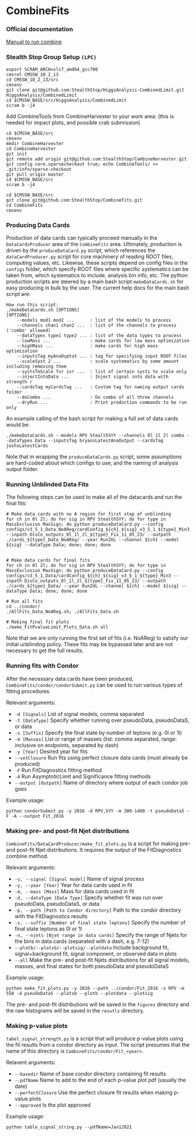 CombineFits
===========================

### Official documentation

[Manual to run combine](https://github.com/cms-analysis/HiggsAnalysis-CombinedLimit/wiki)

### Stealth Stop Group Setup `(LPC)`
```
export SCRAM_ARCH=slc7_amd64_gcc700
cmsrel CMSSW_10_2_13
cd CMSSW_10_2_13/src
cmsenv
git clone git@github.com:StealthStop/HiggsAnalysis-CombinedLimit.git HiggsAnalysis/CombinedLimit
cd $CMSSW_BASE/src/HiggsAnalysis/CombinedLimit
scram b -j4
```

Add CombineTools from CombineHarvester to your work area:
 (this is needed for impact plots, and possible crab submission)
```
cd $CMSSW_BASE/src 
cmsenv
mkdir CombineHarvester 
cd CombineHarvester
git init
git remote add origin git@github.com:StealthStop/CombineHarvester.git 
git config core.sparsecheckout true; echo CombineTools/ >> .git/info/sparse-checkout
git pull origin master
cd $CMSSW_BASE/src
scram b -j4
```

```
cd $CMSSW_BASE/src
git clone git@github.com:StealthStop/CombineFits.git
cd CombineFits
cmsenv
```

### Producing Data Cards

Production of data cards can typically proceed manually in the `DataCardsProducer` area of the `CombineFits` area.
Ultimately, production is driven by the `produceDataCard.py` script, which references the `dataCardProducer.py` script for core machinery of reading ROOT files, computing values, etc.
Likewise, these scripts depend on config files in the `configs` folder, which specify ROOT files where specific systematics can be taken from, which systematics to include, analysis bin info, etc.
The python production scripts are steered by a main bash script `makeDataCards.sh` for easy producing in bulk by the user.
The current help docs for the main bash script are:

```
How run this script:
./makeDataCards.sh [OPTIONS]
[OPTIONS]
    --models mod1 mod2 ...      : list of the models to process
    --channels chan1 chan2 ...  : list of the channels to process ('combo' allowed)
    --dataTypes type1 type2 ... : list of the data types to process
    --lowMass ...               : make cards for low mass optimization
    --highMass ...              : make cards for high mass optimization
    --inputsTag myAnaOuptut ... : tag for specifying input ROOT files
    --scaleSyst 2 ...           : scale systematics by some amount including removing them
    --systsToScale fsr isr ...  : list of certain systs to scale only
    --injectIntoData ...        : Inject signal into data with strength r
    --cardsTag myCardsTag ...   : Custom tag for naming output cards folder
    --doCombo ...               : Do combo of all three channels
    --dryRun ...                : Print production commands to be run only
```

An example calling of the bash script for making a full set of data cards would be:

```
./makeDataCards.sh --models RPV StealthSYY --channels 0l 1l 2l combo --dataTypes Data --inputsTag bryansLatestAnaOutput --cardsTag joshsLatestCards
```

Note that in wrapping the `produceDataCards.py` script, some assumptions are hard-coded about which configs to use, and the naming of analysis output folder.

### Running Unblinded Data Fits

The following steps can be used to make all of the datacards and run the final fits:
```
# Make data cards with no A region for first step of unblinding
for ch in 0l 2l; do for sig in RPV StealthSYY; do for type in MassExclusion MaxSign; do python produceDataCard.py --config configs/v3_5_1_Data_NoAReg/cardConfig_${ch}_${sig}_v3_5_1_${type}_Min3 --inpath DisCo_outputs_0l_1l_2l_${type}_Fix_11_05_23/ --outpath ./cards_${type}_Data_NoAReg/ --year Run2UL --channel ${ch} --model ${sig} --dataType Data; done; done; done


# Make data cards for final fits
for ch in 0l 2l; do for sig in RPV StealthSYY; do for type in MassExclusion MaxSign; do python produceDataCard.py --config configs/v3_5_1_Data/cardConfig_${ch}_${sig}_v3_5_1_${type}_Min3 --inpath DisCo_outputs_0l_1l_2l_${type}_Fix_11_05_23/ --outpath ./cards_${type}_Data/ --year Run2UL --channel ${ch} --model ${sig} --dataType Data; done; done; done

# Run all fits
cd ../condor/
./AllFits_Data_NoAReg.sh; ./AllFits_Data.sh 

# Making final fit plots
./make_FitPvalueLimit_Plots_Data.sh all

```

Note that we are only running the first set of fits (i.e. NoAReg) to satisfy our initial unblinding policy. These fits may be bypassed later and are not necessary to get the full results. 

### Running fits with Condor

After the necessary data cards have been produced, `CombineFits/condor/condorSubmit.py` can be used to run various types of fitting procedures. 

Relevant arguments:

- `-d [Signals]` List of signal models, comma separated
- `-t [DataType]` Specify whether running over pseudoData, pseudoDataS, or data
- `-s [Suffix]` Specify the final state by number of leptons (e.g. 0l or 1l)
- `-m [Masses]` List or range of masses (list: comma separated, range: inclusive on endpoints, separated by dash)
- `-y [Year]` Desired year for fits
- `--setClosure` Run fits using perfect closure data cards (must already be produced)
- `-F` Run FitDiagnostics fitting method
- `-A` Run AsymptoticLimit and Significance fitting methods
- `--output [Outpath]` Name of directory where output of each condor job goes 

Example usage:
```
python condorSubmit.py -y 2016 -d RPV,SYY -m 300-1400 -t pseudoDataS -F -A --output Fit_2016
```

### Making pre- and post-fit Njet distributions

`CombineFits/DataCardProducer/make_fit_plots.py` is a script for making pre- and post-fit Njet distributions. It requires the output of the FitDiagnostics combine method.

Relevant arguments:

- `-s, --signal [Signal model]` Name of signal process
- `-y, --year [Year]` Year for data cards used in fit
- `-m, --mass [Mass]` Mass for data cards used in fit
- `-d, --dataType [Data Type]` Specify whether fit was run over pseudoData, pseudoDataS, or data
- `-p, --path [Path to Condor directory]` Path to the condor directory with the FitDiagnostics results
- `-s, --suffix [Number of final state leptons]` Specify the number of final state leptons as 0l or 1l
- `-n, --njets [Njet range in data cards]` Specify the range of Njets for the bins in data cards (separated with a dash, e.g. 7-12)
- `--plotb/--plotsb/--plotsig/--plotdata` Include background fit, signal+background fit, signal component, or observed data in plots
- `--all` Make the pre- and post-fit Njets distributions for all signal models, masses, and final states for both pseudoData and pseudoDataS

Example usage:

```
python make_fit_plots.py -y 2016 --path ../condor/Fit_2016 -s RPV -m 550 -d pseudoDataS --plotsb --plotb --plotdata --plotsig
```

The pre- and post-fit distributions will be saved in the `figures` directory and the raw histograms will be saved in the `resutls` directory.

### Making p-value plots

`tabel_signal_strength.py` is a script that will produce p-value plots using the fit results from a condor directory as input. The script presumes that the name of this directory is `CombineFits/condor/Fit_<year>`.

Relavent arguments:
- `--basedir` Name of base condor directory containing fit results
- `--pdfName` Name to add to the end of each p-value plot pdf (usually the date)
- `--perfectClosure` Use the perfect closure fit results when making p-value plots
- `--approved` Is the plot approved

Example usage:
```
python table_signal_string.py --pdfName=Jan12021
```

